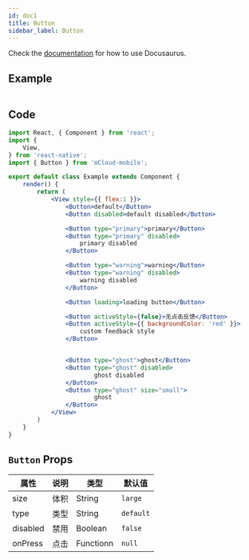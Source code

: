```yaml
---
id: doc1
title: Button
sidebar_label: Button
---
```


Check the [documentation](https://docusaurus.io) for how to use Docusaurus.


## Example

<table>
  
</table>




## Code

```jsx
import React, { Component } from 'react';
import {
    View,
} from 'react-native';
import { Button } from 'mCloud-mobile';

export default class Example extends Component {
    render() {
        return (
            <View style={{ flex:1 }}>
                <Button>default</Button>
                <Button disabled>default disabled</Button>

                <Button type="primary">primary</Button>
                <Button type="primary" disabled>
                    primary disabled
                </Button>

                <Button type="warning">warning</Button>
                <Button type="warning" disabled>
                    warning disabled
                </Button>

                <Button loading>loading button</Button>

                <Button activeStyle={false}>无点击反馈</Button>
                <Button activeStyle={{ backgroundColor: 'red' }}>
                    custom feedback style
                </Button>


                <Button type="ghost">ghost</Button>
                <Button type="ghost" disabled>
                        ghost disabled
                </Button>
                <Button type="ghost" size="small">
                        ghost
                </Button>
            </View>
        )
    }
}

```



## `Button` Props

属性 | 说明 | 类型 | 默认值
----|-----|------|------
| size | 体积 | String   |  `large` |
| type | 类型 | String   |  `default` |
| disabled | 禁用 | Boolean   |  `false` |
| onPress | 点击 | Functionn | `null` |


